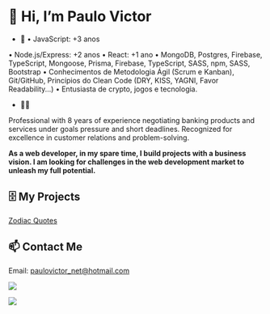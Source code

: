 # 👋 Hi, I’m Paulo Victor

* :open_book: 
• JavaScript: +3 anos

• Node.js/Express: +2 anos
• React: +1 ano
• MongoDB, Postgres, Firebase, TypeScript, Mongoose, Prisma, Firebase, TypeScript, SASS, npm, SASS, Bootstrap
• Conhecimentos de Metodologia Ágil (Scrum e Kanban),  Git/GitHub, Princípios do Clean Code (DRY, KISS, YAGNI, Favor Readability...)
• Entusiasta de crypto, jogos e tecnologia.

* :man_office_worker:

Professional with 8 years of experience negotiating banking products and services under goals pressure and short deadlines. Recognized for excellence in customer relations and problem-solving.

**As a web developer, in my spare time, I build projects with a business vision. I am looking for challenges in the web development market to unleash my full potential.**



## :file_cabinet: My Projects

[Zodiac Quotes](https://github.com/pvictorpv/zodiac-quotes)

## 📫 Contact Me

Email: paulovictor_net@hotmail.com

<a href="https://www.linkedin.com/in/paulo-victor-silveira-de-oliveira-2b7953114/"><img src="https://img.shields.io/badge/LinkedIn-0077B5?style=for-the-badge&logo=linkedin&logoColor=white"/></a>

<a href="https://www.instagram.com/pvictorpv/"><img src="https://img.shields.io/badge/Instagram-E4405F?style=for-the-badge&logo=instagram&logoColor=white"/></a>

<!---
pvictorpv/pvictorpv is a ✨ special ✨ repository because its `README.md` (this file) appears on your GitHub profile.
You can click the Preview link to take a look at your changes.
--->
